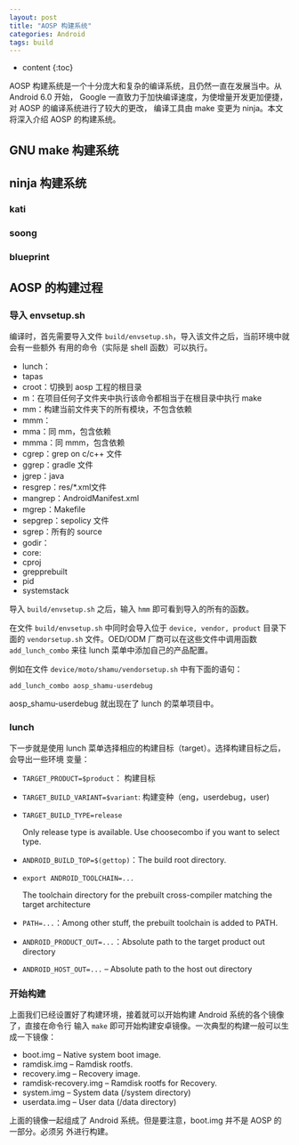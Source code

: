 ```yaml
---
layout: post
title: "AOSP 构建系统"
categories: Android
tags: build
---
```


* content
{:toc}

AOSP 构建系统是一个十分庞大和复杂的编译系统，且仍然一直在发展当中。从 Android 6.0 开始，
Google 一直致力于加快编译速度，为使增量开发更加便捷，对 AOSP 的编译系统进行了较大的更改，
编译工具由 make 变更为 ninja。本文将深入介绍 AOSP 的构建系统。



## GNU make 构建系统

## ninja 构建系统

### kati

### soong

### blueprint

## AOSP 的构建过程

### 导入 envsetup.sh

编译时，首先需要导入文件 `build/envsetup.sh`，导入该文件之后，当前环境中就会有一些额外
有用的命令（实际是 shell 函数）可以执行。

+ lunch：
+ tapas
+ croot：切换到 aosp 工程的根目录
+ m：在项目任何子文件夹中执行该命令都相当于在根目录中执行 make
+ mm：构建当前文件夹下的所有模块，不包含依赖
+ mmm：
+ mma：同 mm，包含依赖
+ mmma：同 mmm，包含依赖
+ cgrep：grep on c/c++ 文件
+ ggrep：gradle 文件
+ jgrep：java
+ resgrep：res/\*.xml文件
+ mangrep：AndroidManifest.xml
+ mgrep：Makefile
+ sepgrep：sepolicy 文件
+ sgrep：所有的 source 
+ godir：
+ core:
+ cproj
+ grepprebuilt
+ pid
+ systemstack


导入 `build/envsetup.sh` 之后，输入 `hmm` 即可看到导入的所有的函数。

在文件 `build/envsetup.sh` 中同时会导入位于 `device, vendor, product` 目录下面的
`vendorsetup.sh` 文件。OED/ODM 厂商可以在这些文件中调用函数 `add_lunch_combo` 来往
lunch 菜单中添加自己的产品配置。

例如在文件 `device/moto/shamu/vendorsetup.sh` 中有下面的语句：

    add_lunch_combo aosp_shamu-userdebug

aosp_shamu-userdebug 就出现在了 lunch 的菜单项目中。

### lunch

下一步就是使用 lunch 菜单选择相应的构建目标（target）。选择构建目标之后，会导出一些环境
变量：

* `TARGET_PRODUCT=$product`： 构建目标
* `TARGET_BUILD_VARIANT=$variant`: 构建变种（eng，userdebug，user)
* `TARGET_BUILD_TYPE=release`

     Only release type is available. Use choosecombo if you want to select type.

* `ANDROID_BUILD_TOP=$(gettop)`：The build  root directory.
* `export ANDROID_TOOLCHAIN=...`

    The toolchain directory for the prebuilt cross-compiler matching the target
    architecture

* `PATH=...`：Among other stuff, the prebuilt toolchain is added to PATH.
* `ANDROID_PRODUCT_OUT=...`：Absolute path to the target product out directory
* `ANDROID_HOST_OUT=...` – Absolute path to the host out directory

### 开始构建

上面我们已经设置好了构建环境，接着就可以开始构建 Android 系统的各个镜像了，直接在命令行
输入 `make` 即可开始构建安卓镜像。一次典型的构建一般可以生成一下镜像：

* boot.img – Native system boot image.
* ramdisk.img – Ramdisk rootfs.
* recovery.img – Recovery image.
* ramdisk-recovery.img – Ramdisk rootfs for Recovery.
* system.img – System data (/system directory)
* userdata.img – User data (/data directory)

上面的镜像一起组成了 Android 系统。但是要注意，boot.img 并不是 AOSP 的 一部分。必须另
外进行构建。

